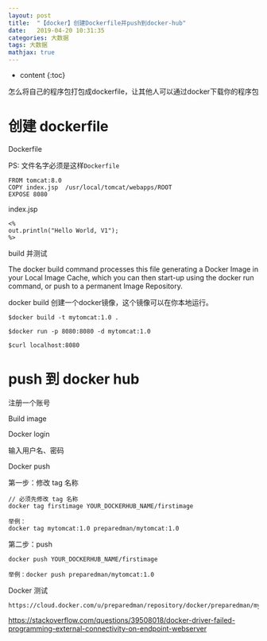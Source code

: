 ```yaml
---
layout: post
title:  "【docker】创建Dockerfile并push到docker-hub"
date:   2019-04-20 10:31:35
categories: 大数据
tags: 大数据
mathjax: true
---
```


* content
{:toc}

怎么将自己的程序包打包成dockerfile，让其他人可以通过docker下载你的程序包





# 创建 dockerfile

Dockerfile

PS: 	文件名字必须是这样`Dockerfile`	 

    FROM tomcat:8.0
    COPY index.jsp  /usr/local/tomcat/webapps/ROOT
    EXPOSE 8080
    
index.jsp

    <%
    out.println("Hello World, V1");
    %>
    
build 并测试

The docker build command processes this file generating a Docker Image in your Local Image Cache, which you can then start-up using the docker run command, or push to a permanent Image Repository.

docker build 创建一个docker镜像，这个镜像可以在你本地运行。

    $docker build -t mytomcat:1.0 .
    
    $docker run -p 8080:8080 -d mytomcat:1.0
    
    $curl localhost:8080
    
# push 到 docker hub

注册一个账号

Build image 



Docker login

输入用户名、密码

Docker push
    
第一步：修改 tag 名称

    // 必须先修改 tag 名称
    docker tag firstimage YOUR_DOCKERHUB_NAME/firstimage
    
    举例：
    docker tag mytomcat:1.0 preparedman/mytomcat:1.0
    
第二步：push

    docker push YOUR_DOCKERHUB_NAME/firstimage

    举例：docker push preparedman/mytomcat:1.0

Docker 测试

	https://cloud.docker.com/u/preparedman/repository/docker/preparedman/mytomcat

https://stackoverflow.com/questions/39508018/docker-driver-failed-programming-external-connectivity-on-endpoint-webserver